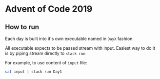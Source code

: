 # Advent of Code 2019

## How to run

Each day is built into it's own executable named in `DayX` fashion.

All executable expects to be passed stream with input. Easiest way to do it is by piping stream directly to `stack run`

For example, to use content of `input` file:

```sh
cat input | stack run Day1
```